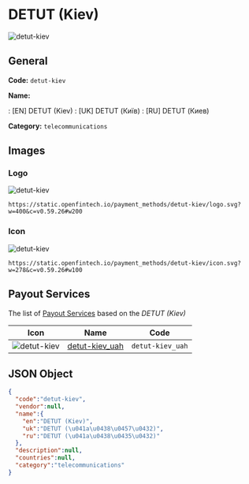
# DETUT (Kiev) 
![detut-kiev](https://static.openfintech.io/payment_methods/detut-kiev/logo.svg?w=400&c=v0.59.26#w200)  

## General 
**Code:** `detut-kiev` 
 
**Name:** 
 
:	[EN] DETUT (Kiev) 
:	[UK] DETUT (Київ) 
:	[RU] DETUT (Киев) 
 
**Category:** `telecommunications` 
 

## Images 

### Logo 
![detut-kiev](https://static.openfintech.io/payment_methods/detut-kiev/logo.svg?w=400&c=v0.59.26#w200)  

```
https://static.openfintech.io/payment_methods/detut-kiev/logo.svg?w=400&c=v0.59.26#w200
```  

### Icon 
![detut-kiev](https://static.openfintech.io/payment_methods/detut-kiev/icon.svg?w=278&c=v0.59.26#w100)  

```
https://static.openfintech.io/payment_methods/detut-kiev/icon.svg?w=278&c=v0.59.26#w100
```  

## Payout Services 
 
The list of [Payout Services](/payout-services/) based on the _DETUT (Kiev)_ 

|Icon|Name|Code| 
|:---:|:---:|:---:| 
|![detut-kiev](https://static.openfintech.io/payout_methods/detut-kiev/icon.svg?w=278&c=v0.59.26#w40) |[detut-kiev_uah](/payout-services/detut-kiev_uah/)|`detut-kiev_uah`| 
 

## JSON Object 

```json
{
  "code":"detut-kiev",
  "vendor":null,
  "name":{
    "en":"DETUT (Kiev)",
    "uk":"DETUT (\u041a\u0438\u0457\u0432)",
    "ru":"DETUT (\u041a\u0438\u0435\u0432)"
  },
  "description":null,
  "countries":null,
  "category":"telecommunications"
}
```  
